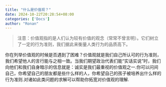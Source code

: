 ```yaml
---
title: "什么是价值观？"
date: 2024-10-22T20:28:54+08:00
categories: ['Docs']
author: "Ronan"
---
```


> 注意：价值观指的是人们认为较有价值的观念（常常不曾言明）。它们树立了一定的行为准则，我们据此来衡量人类行为的品质高下。

你在列举价值观的时候是否遇到了困难？价值观就是我们自己所认可的行为准则，我们希望他人的言行能与之相一致。当我们期望政治代表们能“实话实说”时，我们向他们和我们自身暗示的信息就是：诚实是我们最重视的价值观之一.你可以问间自己，你希望自己的朋友都是些什么样的人，你希望自己的孩子被培养出什么样的行为准则.对诸如此类问题的求解可以帮助你拓宽对价值观的理解.

